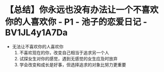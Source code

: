 # 【总结】你永远也没有办法让一个不喜欢你的人喜欢你 - P1 - 池子的恋爱日记 - BV1JL4y1A7Da

-   无法让不喜欢你的人喜欢你
    1.  不喜欢现在的你，改变自己相当于追求另一个人
    2.  试探女生对你的感觉，遇到无感觉的女生应及时放弃
    3.  学会改变和成长是好事，但选择追求的对象比努力更重要